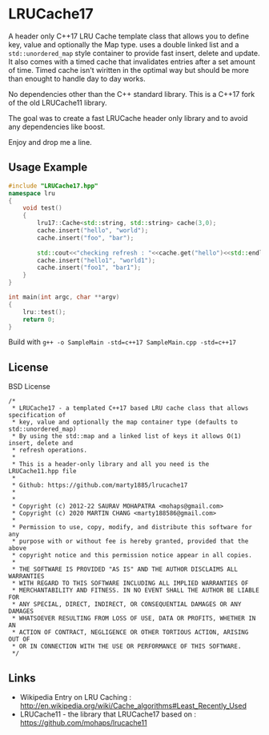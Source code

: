 # LRUCache17

A header only C++17 LRU Cache template class that allows you to define key, value and optionally the Map type. uses a double linked list and a `std::unordered_map` style container to provide fast insert, delete and update. It also comes with a timed cache that invalidates entries after a set amount of time. Timed cache isn't wiritten in the optimal way but should be more than enought to handle day to day works.

No dependencies other than the C++ standard library. This is a C++17 fork of the old LRUCache11 library.

The goal was to create a fast LRUCache header only library and to avoid any dependencies like boost.

Enjoy and drop me a line.


## Usage Example

```cpp
#include "LRUCache17.hpp"
namespace lru
{
	void test()
	{
		lru17::Cache<std::string, std::string> cache(3,0);
		cache.insert("hello", "world");
		cache.insert("foo", "bar");
		
		std::cout<<"checking refresh : "<<cache.get("hello")<<std::endl;
		cache.insert("hello1", "world1");
		cache.insert("foo1", "bar1");
	}
}

int main(int argc, char **argv)
{
	lru::test();
	return 0;
}
```

Build with `g++ -o SampleMain -std=c++17 SampleMain.cpp -std=c++17`

## License

BSD License

```
/*
 * LRUCache17 - a templated C++17 based LRU cache class that allows specification of
 * key, value and optionally the map container type (defaults to std::unordered_map)
 * By using the std::map and a linked list of keys it allows O(1) insert, delete and
 * refresh operations.
 *
 * This is a header-only library and all you need is the LRUCache11.hpp file
 *
 * Github: https://github.com/marty1885/lrucache17
 *
 *
 * Copyright (c) 2012-22 SAURAV MOHAPATRA <mohaps@gmail.com>
 * Copyright (c) 2020 MARTIN CHANG <marty188586@gmail.com>
 *
 * Permission to use, copy, modify, and distribute this software for any
 * purpose with or without fee is hereby granted, provided that the above
 * copyright notice and this permission notice appear in all copies.
 *
 * THE SOFTWARE IS PROVIDED "AS IS" AND THE AUTHOR DISCLAIMS ALL WARRANTIES
 * WITH REGARD TO THIS SOFTWARE INCLUDING ALL IMPLIED WARRANTIES OF
 * MERCHANTABILITY AND FITNESS. IN NO EVENT SHALL THE AUTHOR BE LIABLE FOR
 * ANY SPECIAL, DIRECT, INDIRECT, OR CONSEQUENTIAL DAMAGES OR ANY DAMAGES
 * WHATSOEVER RESULTING FROM LOSS OF USE, DATA OR PROFITS, WHETHER IN AN
 * ACTION OF CONTRACT, NEGLIGENCE OR OTHER TORTIOUS ACTION, ARISING OUT OF
 * OR IN CONNECTION WITH THE USE OR PERFORMANCE OF THIS SOFTWARE.
 */
```

## Links

* Wikipedia Entry on LRU Caching : http://en.wikipedia.org/wiki/Cache_algorithms#Least_Recently_Used
* LRUCache11 - the library that LRUCache17 based on : https://github.com/mohaps/lrucache11
